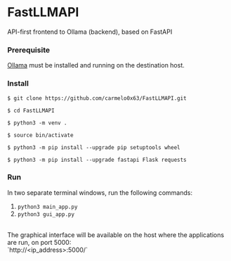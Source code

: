 # FastLLMAPI
API-first frontend to Ollama (backend), based on FastAPI

### Prerequisite
[Ollama](https://ollama.com/) must be installed and running on the destination host.

### Install
```
$ git clone https://github.com/carmelo0x63/FastLLMAPI.git

$ cd FastLLMAPI

$ python3 -m venv .

$ source bin/activate

$ python3 -m pip install --upgrade pip setuptools wheel

$ python3 -m pip install --upgrade fastapi Flask requests
```

### Run
In two separate terminal windows, run the following commands:
1. `python3 main_app.py`
2. `python3 gui_app.py`
<br/>
The graphical interface will be available on the host where the applications are run, on port 5000:<br/>
`http://&lt;ip_address&gt;:5000/`
